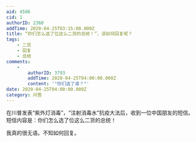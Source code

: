 ```yaml
---
aid: 4586
cid: 1
authorID: 2360
addTime: 2020-04-25T03:15:00.000Z
title: “你们怎么选了位这么二货的总统！”，该如何回复呢？
tags:
    - 二货
    - 回复
    - 总统
comments:
    -
        authorID: 3793
        addTime: 2020-04-25T04:00:00.000Z
        content: '"你们选了谁？"'
date: 2020-04-25T04:00:00.000Z
category: 问答
---
```


在川普发表“紫外灯消毒”，“注射消毒水”抗疫大法后，收到一位中国朋友的短信。短信内容是：你们怎么选了位这么二货的总统！

我真的很无语。不知如何回复。
